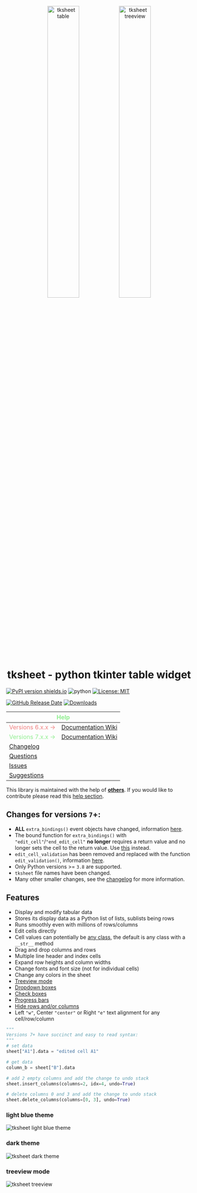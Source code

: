 <figure align="center" width="100%">
    <img width="45%" src="https://github.com/user-attachments/assets/4afc1783-6461-4b98-93cb-b2a2a7f35169" alt="tksheet table">
    <img width="45%"src="https://github.com/user-attachments/assets/08e77e89-00ea-4c52-9222-9bd421284360" alt="tksheet treeview">
</figure>

<figure class="image-container">

</figure>

# <div align="center">tksheet - python tkinter table widget</div>

[![PyPI version shields.io](https://img.shields.io/pypi/v/tksheet.svg)](https://pypi.python.org/pypi/tksheet/) ![python](https://img.shields.io/badge/python-3.8|3.9|3.10|3.11|3.12|3.13-blue) [![License: MIT](https://img.shields.io/badge/License-MIT%20-blue.svg)](https://github.com/ragardner/tksheet/blob/master/LICENSE.txt)

[![GitHub Release Date](https://img.shields.io/github/release-date-pre/ragardner/tksheet.svg)](https://github.com/ragardner/tksheet/releases) [![Downloads](https://img.shields.io/pypi/dm/tksheet.svg)](https://pypi.org/project/tksheet/)

<table>
  <thead>
    <tr>
      <th style="color: lightgreen" colspan=2><strong>Help</strong></th>
    </tr>
  </thead>
  <tbody>
    <tr>
      <td style="color: LightCoral">Versions 6.x.x &#8594;</td>
      <td><a href="https://github.com/ragardner/tksheet/wiki/Version-6">Documentation Wiki</a></td>
    </tr>
    <tr>
      <td style="color: lightgreen">Versions 7.x.x &#8594;</td>
      <td><a href="https://github.com/ragardner/tksheet/wiki/Version-7">Documentation Wiki</a></td>
    </tr>
    <tr>
      <td colspan="2"><a href="https://github.com/ragardner/tksheet/blob/master/docs/CHANGELOG.md">Changelog</a></td>
    </tr>
    <tr>
      <td colspan="2"><a href="https://github.com/ragardner/tksheet/wiki/Version-7#asking-questions">Questions</a></td>
    </tr>
    <tr>
      <td colspan="2"><a href="https://github.com/ragardner/tksheet/wiki/Version-7#issues">Issues</a></td>
    </tr>
    <tr>
      <td colspan="2"><a href="https://github.com/ragardner/tksheet/wiki/Version-7#enhancements-or-suggestions">Suggestions</a></td>
    </tr>
  </tbody>
</table>

This library is maintained with the help of **[others](https://github.com/ragardner/tksheet/graphs/contributors)**. If you would like to contribute please read this [help section](https://github.com/ragardner/tksheet/wiki/Version-7#contributing).

## **Changes for versions `7`+:**

- **ALL** `extra_bindings()` event objects have changed, information [here](https://github.com/ragardner/tksheet/wiki/Version-7#bind-specific-table-functionality).
- The bound function for `extra_bindings()` with `"edit_cell"`/`"end_edit_cell"` **no longer** requires a return value and no longer sets the cell to the return value. Use [this](https://github.com/ragardner/tksheet/wiki/Version-7#validate-user-cell-edits) instead.
- `edit_cell_validation` has been removed and replaced with the function `edit_validation()`, information [here](https://github.com/ragardner/tksheet/wiki/Version-7#validate-user-cell-edits).
- Only Python versions >= `3.8` are supported.
- `tksheet` file names have been changed.
- Many other smaller changes, see the [changelog](https://github.com/ragardner/tksheet/blob/master/docs/CHANGELOG.md) for more information.

## **Features**

- Display and modify tabular data
- Stores its display data as a Python list of lists, sublists being rows
- Runs smoothly even with millions of rows/columns
- Edit cells directly
- Cell values can potentially be [any class](https://github.com/ragardner/tksheet/wiki/Version-7#data-formatting), the default is any class with a `__str__` method
- Drag and drop columns and rows
- Multiple line header and index cells
- Expand row heights and column widths
- Change fonts and font size (not for individual cells)
- Change any colors in the sheet
- [Treeview mode](https://github.com/ragardner/tksheet/wiki/Version-7#treeview-mode)
- [Dropdown boxes](https://github.com/ragardner/tksheet/wiki/Version-7#dropdown-boxes)
- [Check boxes](https://github.com/ragardner/tksheet/wiki/Version-7#check-boxes)
- [Progress bars](https://github.com/ragardner/tksheet/wiki/Version-7#progress-bars)
- [Hide rows and/or columns](https://github.com/ragardner/tksheet/wiki/Version-7#example-header-dropdown-boxes-and-row-filtering)
- Left `"w"`, Center `"center"` or Right `"e"` text alignment for any cell/row/column

```python
"""
Versions 7+ have succinct and easy to read syntax:
"""
# set data
sheet["A1"].data = "edited cell A1"

# get data
column_b = sheet["B"].data

# add 2 empty columns and add the change to undo stack
sheet.insert_columns(columns=2, idx=4, undo=True)

# delete columns 0 and 3 and add the change to undo stack
sheet.delete_columns(columns=[0, 3], undo=True)
```

### **light blue theme**

![tksheet light blue theme](https://github.com/user-attachments/assets/f40317d7-8b7f-43c5-9217-a77168b068ed)

### **dark theme**

![tksheet dark theme](https://github.com/user-attachments/assets/288453d6-5ac1-4d45-827f-45b24a3d05ed)

### **treeview mode**

![tksheet treeview](https://github.com/user-attachments/assets/159ab987-7612-4db7-98de-1f30c9680247)




